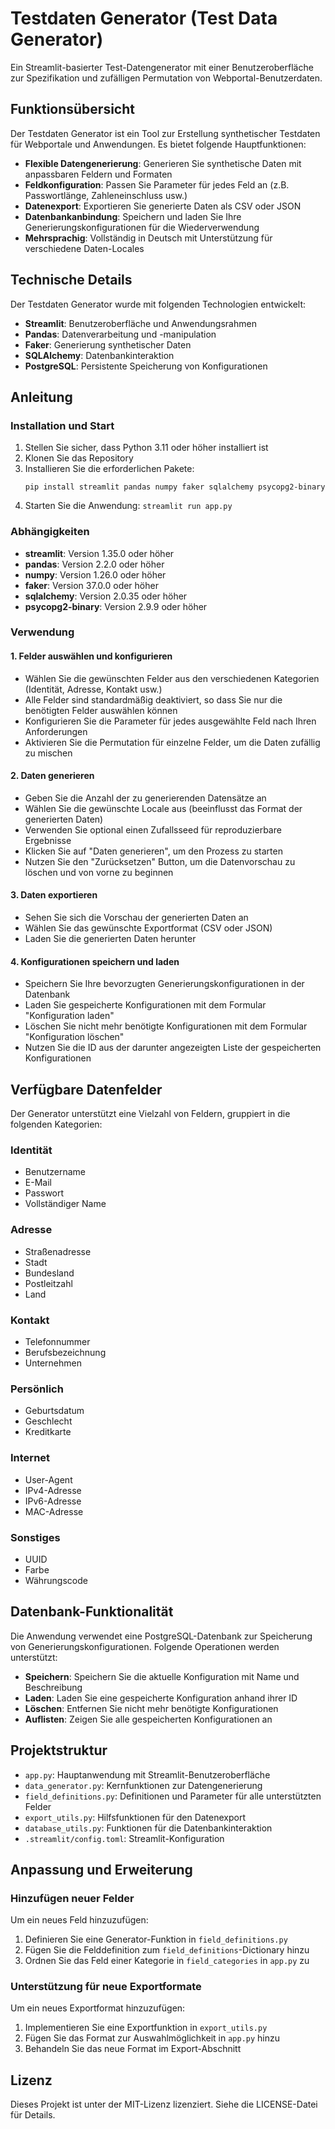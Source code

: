 # Testdaten Generator (Test Data Generator)

Ein Streamlit-basierter Test-Datengenerator mit einer Benutzeroberfläche zur Spezifikation und zufälligen Permutation von Webportal-Benutzerdaten.

## Funktionsübersicht

Der Testdaten Generator ist ein Tool zur Erstellung synthetischer Testdaten für Webportale und Anwendungen. Es bietet folgende Hauptfunktionen:

- **Flexible Datengenerierung**: Generieren Sie synthetische Daten mit anpassbaren Feldern und Formaten
- **Feldkonfiguration**: Passen Sie Parameter für jedes Feld an (z.B. Passwortlänge, Zahleneinschluss usw.)
- **Datenexport**: Exportieren Sie generierte Daten als CSV oder JSON
- **Datenbankanbindung**: Speichern und laden Sie Ihre Generierungskonfigurationen für die Wiederverwendung
- **Mehrsprachig**: Vollständig in Deutsch mit Unterstützung für verschiedene Daten-Locales

## Technische Details

Der Testdaten Generator wurde mit folgenden Technologien entwickelt:

- **Streamlit**: Benutzeroberfläche und Anwendungsrahmen
- **Pandas**: Datenverarbeitung und -manipulation
- **Faker**: Generierung synthetischer Daten
- **SQLAlchemy**: Datenbankinteraktion
- **PostgreSQL**: Persistente Speicherung von Konfigurationen

## Anleitung

### Installation und Start

1. Stellen Sie sicher, dass Python 3.11 oder höher installiert ist
2. Klonen Sie das Repository
3. Installieren Sie die erforderlichen Pakete:
   ```
   pip install streamlit pandas numpy faker sqlalchemy psycopg2-binary
   ```
4. Starten Sie die Anwendung: `streamlit run app.py`

### Abhängigkeiten

- **streamlit**: Version 1.35.0 oder höher
- **pandas**: Version 2.2.0 oder höher
- **numpy**: Version 1.26.0 oder höher
- **faker**: Version 37.0.0 oder höher
- **sqlalchemy**: Version 2.0.35 oder höher
- **psycopg2-binary**: Version 2.9.9 oder höher

### Verwendung

#### 1. Felder auswählen und konfigurieren

- Wählen Sie die gewünschten Felder aus den verschiedenen Kategorien (Identität, Adresse, Kontakt usw.)
- Alle Felder sind standardmäßig deaktiviert, so dass Sie nur die benötigten Felder auswählen können
- Konfigurieren Sie die Parameter für jedes ausgewählte Feld nach Ihren Anforderungen
- Aktivieren Sie die Permutation für einzelne Felder, um die Daten zufällig zu mischen

#### 2. Daten generieren

- Geben Sie die Anzahl der zu generierenden Datensätze an
- Wählen Sie die gewünschte Locale aus (beeinflusst das Format der generierten Daten)
- Verwenden Sie optional einen Zufallsseed für reproduzierbare Ergebnisse
- Klicken Sie auf "Daten generieren", um den Prozess zu starten
- Nutzen Sie den "Zurücksetzen" Button, um die Datenvorschau zu löschen und von vorne zu beginnen

#### 3. Daten exportieren

- Sehen Sie sich die Vorschau der generierten Daten an
- Wählen Sie das gewünschte Exportformat (CSV oder JSON)
- Laden Sie die generierten Daten herunter

#### 4. Konfigurationen speichern und laden

- Speichern Sie Ihre bevorzugten Generierungskonfigurationen in der Datenbank
- Laden Sie gespeicherte Konfigurationen mit dem Formular "Konfiguration laden" 
- Löschen Sie nicht mehr benötigte Konfigurationen mit dem Formular "Konfiguration löschen"
- Nutzen Sie die ID aus der darunter angezeigten Liste der gespeicherten Konfigurationen

## Verfügbare Datenfelder

Der Generator unterstützt eine Vielzahl von Feldern, gruppiert in die folgenden Kategorien:

### Identität
- Benutzername
- E-Mail
- Passwort
- Vollständiger Name

### Adresse
- Straßenadresse
- Stadt
- Bundesland
- Postleitzahl
- Land

### Kontakt
- Telefonnummer
- Berufsbezeichnung
- Unternehmen

### Persönlich
- Geburtsdatum
- Geschlecht
- Kreditkarte

### Internet
- User-Agent
- IPv4-Adresse
- IPv6-Adresse
- MAC-Adresse

### Sonstiges
- UUID
- Farbe
- Währungscode

## Datenbank-Funktionalität

Die Anwendung verwendet eine PostgreSQL-Datenbank zur Speicherung von Generierungskonfigurationen. Folgende Operationen werden unterstützt:

- **Speichern**: Speichern Sie die aktuelle Konfiguration mit Name und Beschreibung
- **Laden**: Laden Sie eine gespeicherte Konfiguration anhand ihrer ID
- **Löschen**: Entfernen Sie nicht mehr benötigte Konfigurationen
- **Auflisten**: Zeigen Sie alle gespeicherten Konfigurationen an

## Projektstruktur

- `app.py`: Hauptanwendung mit Streamlit-Benutzeroberfläche
- `data_generator.py`: Kernfunktionen zur Datengenerierung
- `field_definitions.py`: Definitionen und Parameter für alle unterstützten Felder
- `export_utils.py`: Hilfsfunktionen für den Datenexport
- `database_utils.py`: Funktionen für die Datenbankinteraktion
- `.streamlit/config.toml`: Streamlit-Konfiguration

## Anpassung und Erweiterung

### Hinzufügen neuer Felder

Um ein neues Feld hinzuzufügen:

1. Definieren Sie eine Generator-Funktion in `field_definitions.py`
2. Fügen Sie die Felddefinition zum `field_definitions`-Dictionary hinzu
3. Ordnen Sie das Feld einer Kategorie in `field_categories` in `app.py` zu

### Unterstützung für neue Exportformate

Um ein neues Exportformat hinzuzufügen:

1. Implementieren Sie eine Exportfunktion in `export_utils.py`
2. Fügen Sie das Format zur Auswahlmöglichkeit in `app.py` hinzu
3. Behandeln Sie das neue Format im Export-Abschnitt

## Lizenz

Dieses Projekt ist unter der MIT-Lizenz lizenziert. Siehe die LICENSE-Datei für Details.